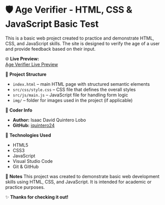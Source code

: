# 🛡️ Age Verifier - HTML, CSS & JavaScript Basic Test

This is a basic web project created to practice and demonstrate HTML, CSS, and JavaScript skills. The site is designed to verify the age of a user and provide feedback based on their input.

🌐 **Live Preview:**  
[Age Verifier Live Preview](#)  <!-- Replace with actual live link -->

📁 **Project Structure**
- `index.html` – main HTML page with structured semantic elements
- `src/css/style.css` – CSS file that defines the overall styles
- `src/js/main.js` – JavaScript file for handling form logic
- `img/` – folder for images used in the project (if applicable)    

👤 **Coder Info**
- **Author:** Isaac David Quintero Lobo
- **GitHub:** [iquintero24](https://github.com/iquintero24)

🚀 **Technologies Used**
- HTML5
- CSS3
- JavaScript
- Visual Studio Code
- Git & GitHub

📌 **Notes**
This project was created to demonstrate basic web development skills using HTML, CSS, and JavaScript. It is intended for academic or practice purposes.

✨ **Thanks for checking it out!**
